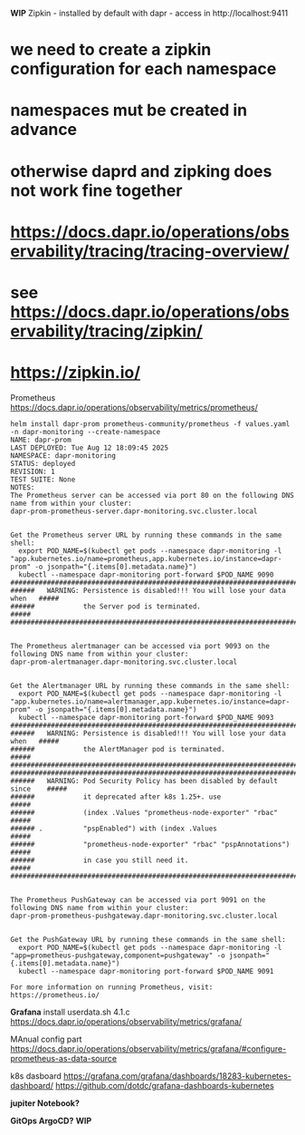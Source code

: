 **WIP**
Zipkin - installed by default with dapr - access in http://localhost:9411 
# we need to create a zipkin configuration for each namespace
# namespaces mut be created in advance
# otherwise daprd and zipking does not work fine together

# https://docs.dapr.io/operations/observability/tracing/tracing-overview/
# see https://docs.dapr.io/operations/observability/tracing/zipkin/
# https://zipkin.io/


Prometheus  https://docs.dapr.io/operations/observability/metrics/prometheus/


    helm install dapr-prom prometheus-community/prometheus -f values.yaml -n dapr-monitoring --create-namespace
    NAME: dapr-prom
    LAST DEPLOYED: Tue Aug 12 18:09:45 2025
    NAMESPACE: dapr-monitoring
    STATUS: deployed
    REVISION: 1
    TEST SUITE: None
    NOTES:
    The Prometheus server can be accessed via port 80 on the following DNS name from within your cluster:
    dapr-prom-prometheus-server.dapr-monitoring.svc.cluster.local


    Get the Prometheus server URL by running these commands in the same shell:
      export POD_NAME=$(kubectl get pods --namespace dapr-monitoring -l "app.kubernetes.io/name=prometheus,app.kubernetes.io/instance=dapr-prom" -o jsonpath="{.items[0].metadata.name}")
      kubectl --namespace dapr-monitoring port-forward $POD_NAME 9090
    #################################################################################
    ######   WARNING: Persistence is disabled!!! You will lose your data when   #####
    ######            the Server pod is terminated.                             #####
    #################################################################################


    The Prometheus alertmanager can be accessed via port 9093 on the following DNS name from within your cluster:
    dapr-prom-alertmanager.dapr-monitoring.svc.cluster.local


    Get the Alertmanager URL by running these commands in the same shell:
      export POD_NAME=$(kubectl get pods --namespace dapr-monitoring -l "app.kubernetes.io/name=alertmanager,app.kubernetes.io/instance=dapr-prom" -o jsonpath="{.items[0].metadata.name}")
      kubectl --namespace dapr-monitoring port-forward $POD_NAME 9093
    #################################################################################
    ######   WARNING: Persistence is disabled!!! You will lose your data when   #####
    ######            the AlertManager pod is terminated.                       #####
    #################################################################################
    #################################################################################
    ######   WARNING: Pod Security Policy has been disabled by default since    #####
    ######            it deprecated after k8s 1.25+. use                        #####
    ######            (index .Values "prometheus-node-exporter" "rbac"          #####
    ###### .          "pspEnabled") with (index .Values                         #####
    ######            "prometheus-node-exporter" "rbac" "pspAnnotations")       #####
    ######            in case you still need it.                                #####
    #################################################################################


    The Prometheus PushGateway can be accessed via port 9091 on the following DNS name from within your cluster:
    dapr-prom-prometheus-pushgateway.dapr-monitoring.svc.cluster.local


    Get the PushGateway URL by running these commands in the same shell:
      export POD_NAME=$(kubectl get pods --namespace dapr-monitoring -l "app=prometheus-pushgateway,component=pushgateway" -o jsonpath="{.items[0].metadata.name}")
      kubectl --namespace dapr-monitoring port-forward $POD_NAME 9091

    For more information on running Prometheus, visit:
    https://prometheus.io/

**Grafana**
  install
    userdata.sh 4.1.c
    https://docs.dapr.io/operations/observability/metrics/grafana/

  MAnual config part https://docs.dapr.io/operations/observability/metrics/grafana/#configure-prometheus-as-data-source
  
  k8s dasboard 
    https://grafana.com/grafana/dashboards/18283-kubernetes-dashboard/
    https://github.com/dotdc/grafana-dashboards-kubernetes



**jupiter Notebook?**

**GitOps ArgoCD?**
**WIP**